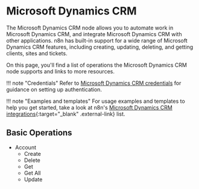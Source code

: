 # Microsoft Dynamics CRM

The Microsoft Dynamics CRM node allows you to automate work in Microsoft Dynamics CRM, and integrate Microsoft Dynamics CRM with other applications. n8n has built-in support for a wide range of Microsoft Dynamics CRM features, including creating, updating, deleting, and getting clients, sites and tickets. 

On this page, you'll find a list of operations the Microsoft Dynamics CRM node supports and links to more resources.

!!! note "Credentials"
    Refer to [Microsoft Dynamics CRM credentials](https://docs.n8n.io/integrations/builtin/credentials/microsoft/) for guidance on setting up authentication. 

!!! note "Examples and templates"
    For usage examples and templates to help you get started, take a look at n8n's [Microsoft Dynamics CRM integrations](https://n8n.io/integrations/microsoft/){:target="_blank" .external-link} list.



## Basic Operations

* Account
    * Create
    * Delete
    * Get
    * Get All
    * Update
